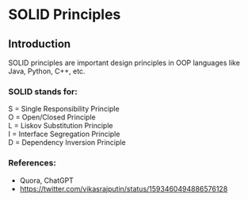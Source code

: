 # SOLID Principles

## Introduction

SOLID principles are important design principles in OOP languages like Java, Python, C++, etc.

### SOLID stands for:

S = Single Responsibility Principle  
O = Open/Closed Principle  
L = Liskov Substitution Principle  
I  = Interface Segregation Principle  
D = Dependency Inversion Principle  


### References:

- Quora, ChatGPT
- https://twitter.com/vikasrajputin/status/1593460494886576128
